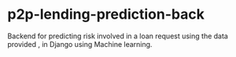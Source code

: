 # p2p-lending-prediction-back

Backend for predicting risk involved in a loan request using the data provided , in Django using Machine learning.
